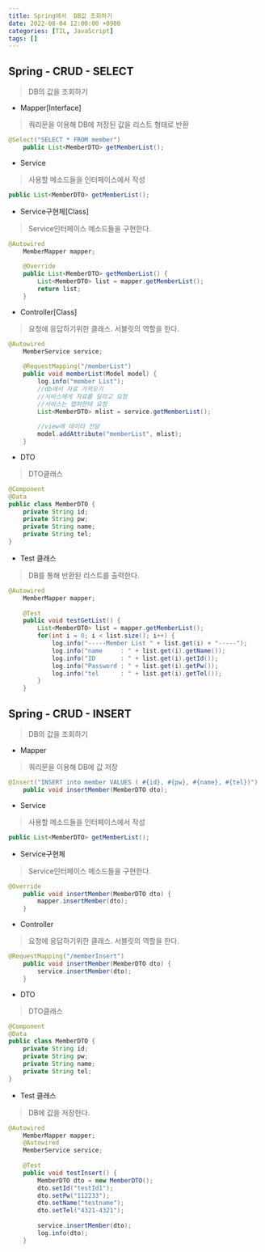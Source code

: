 ```yaml
---
title: Spring에서  DB값 조회하기
date: 2022-08-04 12:00:00 +0900
categories: [TIL, JavaScript]
tags: []
---
```


## Spring - CRUD - SELECT

> DB의 값을 조회하기


- Mapper[Interface]

> 쿼리문을 이용해 DB에 저장된 값을 리스트 형태로 반환


```java
@Select("SELECT * FROM member")
	public List<MemberDTO> getMemberList();
```

- Service

> 사용할 메소드들을 인터페이스에서 작성
> 

```java
public List<MemberDTO> getMemberList();
```

- Service구현체[Class]

> Service인터페이스 메소드들을 구현한다.
> 

```java
@Autowired
	MemberMapper mapper;
	
	@Override
	public List<MemberDTO> getMemberList() {
		List<MemberDTO> list = mapper.getMemberList();
		return list;
	}
```

- Controller[Class]

> 요청에 응답하기위한 클래스. 서블릿의 역할을 한다.
> 

```java
@Autowired
	MemberService service;
	
	@RequestMapping("/memberList")
	public void memberList(Model model) {
		log.info("momber List");
		//db에서 자료 가져오기
		//서비스에게 자료를 달라고 요청
		//서비스는 맵퍼한테 요청
		List<MemberDTO> mlist = service.getMemberList();
		
		//view에 데이터 전달
		model.addAttribute("memberList", mlist);
	}
```

- DTO

> DTO클래스
> 

```java
@Component
@Data
public class MemberDTO {
	private String id;
	private String pw;
	private String name;
	private String tel;
}
```

- Test 클래스

> DB를 통해 반환된 리스트를 출력한다.
> 

```java
@Autowired
	MemberMapper mapper;
	
	@Test
	public void testGetList() {
		List<MemberDTO> list = mapper.getMemberList();
		for(int i = 0; i < list.size(); i++) {
			log.info("-----Member List " + list.get(i) + "-----");
			log.info("name     : " + list.get(i).getName());
			log.info("ID       : " + list.get(i).getId());
			log.info("Password : " + list.get(i).getPw());
			log.info("tel      : " + list.get(i).getTel());
		}
	}
```

## Spring - CRUD - INSERT

> DB의 값을 조회하기
> 
- Mapper

> 쿼리문을 이용해 DB에 값 저장
> 

```java
@Insert("INSERT into member VALUES ( #{id}, #{pw}, #{name}, #{tel})")
	public void insertMember(MemberDTO dto);
```

- Service

> 사용할 메소드들을 인터페이스에서 작성
> 

```java
public List<MemberDTO> getMemberList();
```

- Service구현체

> Service인터페이스 메소드들을 구현한다.
> 

```java
@Override
	public void insertMember(MemberDTO dto) {		
		mapper.insertMember(dto);
	}
```

- Controller

> 요청에 응답하기위한 클래스. 서블릿의 역할을 한다.
> 

```java
@RequestMapping("/memberInsert")
	public void insertMember(MemberDTO dto) {
		service.insertMember(dto);
	}
```

- DTO

> DTO클래스
> 

```java
@Component
@Data
public class MemberDTO {
	private String id;
	private String pw;
	private String name;
	private String tel;
}
```

- Test 클래스

> DB에 값을 저장한다.
> 

```java
@Autowired
	MemberMapper mapper;
	@Autowired
	MemberService service;
	
	@Test
	public void testInsert() {
		MemberDTO dto = new MemberDTO();
		dto.setId("testId1");
		dto.setPw("112233");
		dto.setName("testname");
		dto.setTel("4321-4321");
		
		service.insertMember(dto);
		log.info(dto);
	}
```

